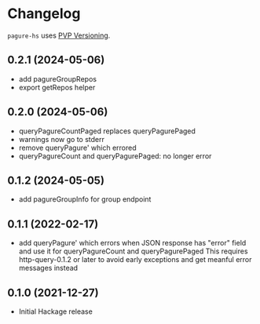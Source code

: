 # Changelog

`pagure-hs` uses [PVP Versioning](https://pvp.haskell.org).

## 0.2.1 (2024-05-06)
- add pagureGroupRepos
- export getRepos helper

## 0.2.0 (2024-05-06)
- queryPagureCountPaged replaces queryPagurePaged
- warnings now go to stderr
- remove queryPagure' which errored
- queryPagureCount and queryPagurePaged: no longer error

## 0.1.2 (2024-05-05)
- add pagureGroupInfo for group endpoint

## 0.1.1 (2022-02-17)
- add queryPagure' which errors when JSON response has "error" field
  and use it for queryPagureCount and queryPagurePaged
  This requires http-query-0.1.2 or later to avoid early exceptions
  and get meanful error messages instead

## 0.1.0 (2021-12-27)
- Initial Hackage release
